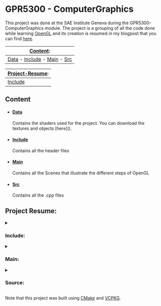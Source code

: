 # GPR5300 - ComputerGraphics

This project was done at the SAE Institute Geneva during the GPR5300-ComputerGraphics module.
The project is a grouping of all the code done while learning [OpenGL](https://www.opengl.org/) and its creation 
is resumed in my blogpost that you can find [here](https://sstyles93.github.io/).

[Content](#content): |
----- |
[Data](#data) - [Include](#include) - [Main](#main) - [Src](#src) |  

[Project-Resume](#project-resume): | 
----- |
[Include](#pr-include) | [Main](#pr-main) | [Source](#pr-source)


## Content

-	<h4 id="data"><a href="https://github.com/SStyles93/opengl-scene/tree/main/data">Data</a></h4>  
	Contains the shaders used for the project. You can download the textures and objects [here]().	

-	<h4 id="include"><a href="https://github.com/SStyles93/opengl-scene/tree/main/include">Include</a></h4>  
	Contains all the header files

-	<h4 id="main"><a href="https://github.com/SStyles93/opengl-scene/tree/main/main">Main</a></h4>  
	Contains all the Scenes that illustrate the different steps of OpenGL

-	<h4 id="src"><a href="https://github.com/SStyles93/opengl-scene/tree/main/src">Src</a></h4>  
	Contains all the .cpp files

## Project Resume:

<details>
<summary> <h3 id="pr-include"> Include: </h3> </summary>
	<p> 

-	[bloom.h](https://github.com/SStyles93/opengl-scene/blob/main/include/bloom.h)

-	[camera](https://github.com/SStyles93/opengl-scene/blob/main/include/camera.h)

-	[engine](https://github.com/SStyles93/opengl-scene/blob/main/include/engine.h)

-	[file_utility](https://github.com/SStyles93/opengl-scene/blob/main/include/file_utility.h)

-	[mesh](https://github.com/SStyles93/opengl-scene/blob/main/include/mesh.h)

-	[model](https://github.com/SStyles93/opengl-scene/blob/main/include/model.h)

-	[object](https://github.com/SStyles93/opengl-scene/blob/main/include/object.h)

-	[pipeline](https://github.com/SStyles93/opengl-scene/blob/main/include/object.h)

-	[scene](https://github.com/SStyles93/opengl-scene/blob/main/include/scene.h)

-	[settings](https://github.com/SStyles93/opengl-scene/blob/main/include/settings.h)

	</p>
</details>
<details>
<summary> <h3 id="pr-main"> Main: </h3> </summary>
	<p>         

-	[00_triangle_test](https://github.com/SStyles93/opengl-scene/blob/main/main/00_triangle_test.cpp)  
	Introduction to OpenGL, drawing the first triangle.

-	[01_light_test](https://github.com/SStyles93/opengl-scene/blob/main/main/01_light_test.cpp)  
	Implementation of simple cube, point, spot, flash and directional light.

-	[02_model_test](https://github.com/SStyles93/opengl-scene/blob/main/main/02_model_test.cpp)  
	First implementation of model loading.

-	[03_stensil_test](https://github.com/SStyles93/opengl-scene/blob/main/main/03_stensil_test.cpp)  
	Test at Depth/Stensil buffers.

-	[04_blend_test](https://github.com/SStyles93/opengl-scene/blob/main/main/04_blend_test.cpp)  
	Blending implementation.

-	[05_skybox_test](https://github.com/SStyles93/opengl-scene/blob/main/main/05_skybox_test.cpp)  
	First Skybox.

-	[06_instancing_test](https://github.com/SStyles93/opengl-scene/blob/main/main/06_instancing_test.cpp)  
	Object Instancing example.

-	[07_shadowMapping_test](https://github.com/SStyles93/opengl-scene/blob/main/main/07_shadowMapping_test.cpp)  
	Shadow mapping, shadows created with a directional light.

-	[08_point_shadows_test](https://github.com/SStyles93/opengl-scene/blob/main/main/08_point_shadows_test.cpp)  
	Shadows created with point lights.

-	[09_normal_test](https://github.com/SStyles93/opengl-scene/blob/main/main/09_normal_test.cpp)  
	Implementation of normal maps.

-	[10_hdr_test](https://github.com/SStyles93/opengl-scene/blob/main/main/10_hdr_test.cpp)  
	Hdr buffer tests.

-	[11_bloom_test](https://github.com/SStyles93/opengl-scene/blob/main/main/11_bloom_test.cpp)  
	Bloom and blur test with Reinhard tone mapping.

-	[12_deferred_shading_test](https://github.com/SStyles93/opengl-scene/blob/main/main/12_deferred_shading_test.cpp)  
	First implementation of deferred rendering.

-	[13_ssao_test](https://github.com/SStyles93/opengl-scene/blob/main/main/13_ssao_test.cpp)  
	Screen Space Ambient Occlusion.

-	[14_deferred_pbr](https://github.com/SStyles93/opengl-scene/blob/main/main/14_deferred_pbr.cpp)  
	First test with deferred rendering in PBR (physically based rendering).

-	[15_deferred_object](https://github.com/SStyles93/opengl-scene/blob/main/main/15_deferred_object.cpp)  
	Abstraction of objects in an Object class.

-	[16_deferred_pbr_skybox](https://github.com/SStyles93/opengl-scene/blob/main/main/16_deferred_pbr_skybox.cpp)  
	Second implementation of deferred rendering in PBR with skybox.

-	[17_def_pbr_sky_instances](https://github.com/SStyles93/opengl-scene/blob/main/main/17_def_pbr_sky_instances.cpp)  
	Third implementation of deferred rendering in PBR with skybox and instancing.

-	[18_def_pbr_sky_instances_ssao](https://github.com/SStyles93/opengl-scene/blob/main/main/18_def_pbr_sky_instances_ssao.cpp)  
	Fourth implementation of deferred rendering in PBR with skybox, instancing and SSAO

-	[IBL_simple_test](https://github.com/SStyles93/opengl-scene/blob/main/main/IBL_simple_test.cpp)  
	First Image Based Lighting (IBL) with no materials

-	[IBL_test](https://github.com/SStyles93/opengl-scene/blob/main/main/IBL_test.cpp)  
	Second Image Based Lighting (IBL) with materials

-	[19_All_in_with_IBL](https://github.com/SStyles93/opengl-scene/blob/main/main/19_All_in_with_IBL.cpp)  
	Second Image Based Lighting (IBL) with implementation of All previous elements

-	[20_IBL_Shadow](https://github.com/SStyles93/opengl-scene/blob/main/main/20_IBL_Shadow.cpp)  
	All previous elements with implementation of shadow mapping

-	[21_ALL_with_Bloom](https://github.com/SStyles93/opengl-scene/blob/main/main/21_ALL_with_Bloom.cpp)  
	All previous elements with implementation of Blur and Bloom with Narkowicz ACES tone mapping.

	</p>
</details>

<details>
<summary> <h3 id="pr-source"> Source: </h3> </summary>
	<p>  

-	[camera](https://github.com/SStyles93/opengl-scene/blob/main/src/camera.cpp)

-	[engine](https://github.com/SStyles93/opengl-scene/blob/main/src/engine.cpp)

-	[file_utility](https://github.com/SStyles93/opengl-scene/blob/main/src/file_utility.cpp)

-	[mesh](https://github.com/SStyles93/opengl-scene/blob/main/src/mesh.cpp)

-	[model](https://github.com/SStyles93/opengl-scene/blob/main/src/model.cpp)

-	[object](https://github.com/SStyles93/opengl-scene/blob/main/src/object.cpp)

-	[pipeline](https://github.com/SStyles93/opengl-scene/blob/main/src/pipeline.cpp)

-	[scene](https://github.com/SStyles93/opengl-scene/blob/main/src/scene.cpp)

-	[stb_image](https://github.com/SStyles93/opengl-scene/blob/main/src/stb_image.cpp)

	</p>
</details>


Note that this project was built using [CMake](https://cmake.org/) and [VCPKG](https://vcpkg.io/en/).

